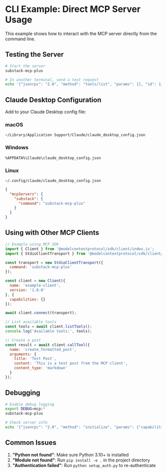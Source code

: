 # CLI Example: Direct MCP Server Usage

This example shows how to interact with the MCP server directly from the command line.

## Testing the Server

```bash
# Start the server
substack-mcp-plus

# In another terminal, send a test request
echo '{"jsonrpc": "2.0", "method": "tools/list", "params": {}, "id": 1}' | substack-mcp-plus
```

## Claude Desktop Configuration

Add to your Claude Desktop config file:

### macOS
`~/Library/Application Support/Claude/claude_desktop_config.json`

### Windows
`%APPDATA%\Claude\claude_desktop_config.json`

### Linux
`~/.config/claude/claude_desktop_config.json`

```json
{
  "mcpServers": {
    "substack": {
      "command": "substack-mcp-plus"
    }
  }
}
```

## Using with Other MCP Clients

```javascript
// Example using MCP SDK
import { Client } from '@modelcontextprotocol/sdk/client/index.js';
import { StdioClientTransport } from '@modelcontextprotocol/sdk/client/stdio.js';

const transport = new StdioClientTransport({
  command: 'substack-mcp-plus'
});

const client = new Client({
  name: 'example-client',
  version: '1.0.0'
}, {
  capabilities: {}
});

await client.connect(transport);

// List available tools
const tools = await client.listTools();
console.log('Available tools:', tools);

// Create a post
const result = await client.callTool({
  name: 'create_formatted_post',
  arguments: {
    title: 'Test Post',
    content: 'This is a test post from the MCP client',
    content_type: 'markdown'
  }
});
```

## Debugging

```bash
# Enable debug logging
export DEBUG=mcp:*
substack-mcp-plus

# Check server info
echo '{"jsonrpc": "2.0", "method": "initialize", "params": {"capabilities": {}}, "id": 1}' | substack-mcp-plus
```

## Common Issues

1. **"Python not found"**: Make sure Python 3.10+ is installed
2. **"Module not found"**: Run `pip install -e .` in the project directory
3. **"Authentication failed"**: Run `python setup_auth.py` to re-authenticate